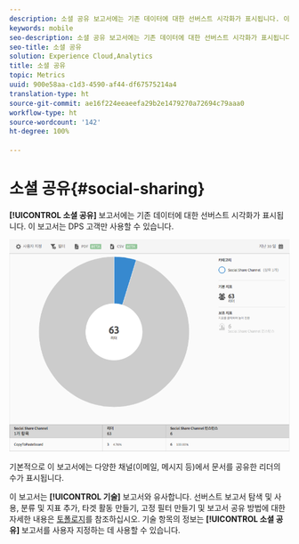 ```yaml
---
description: 소셜 공유 보고서에는 기존 데이터에 대한 선버스트 시각화가 표시됩니다. 이 보고서는 DPS(Digital Publishing Suites) 고객만 사용할 수 있습니다.
keywords: mobile
seo-description: 소셜 공유 보고서에는 기존 데이터에 대한 선버스트 시각화가 표시됩니다. 이 보고서는 DPS(Digital Publishing Suites) 고객만 사용할 수 있습니다.
seo-title: 소셜 공유
solution: Experience Cloud,Analytics
title: 소셜 공유
topic: Metrics
uuid: 900e58aa-c1d3-4590-af44-df67575214a4
translation-type: ht
source-git-commit: ae16f224eeaeefa29b2e1479270a72694c79aaa0
workflow-type: ht
source-wordcount: '142'
ht-degree: 100%

---
```



# 소셜 공유{#social-sharing}

**[!UICONTROL 소셜 공유]** 보고서에는 기존 데이터에 대한 선버스트 시각화가 표시됩니다. 이 보고서는 DPS 고객만 사용할 수 있습니다.

![](assets/dps_social_share.png)

기본적으로 이 보고서에는 다양한 채널(이메일, 메시지 등)에서 문서를 공유한 리더의 수가 표시됩니다.

이 보고서는 **[!UICONTROL 기술]** 보고서와 유사합니다. 선버스트 보고서 탐색 및 사용, 분류 및 지표 추가, 타겟 활동 만들기, 고정 필터 만들기 및 보고서 공유 방법에 대한 자세한 내용은 [토폴로지](//help/using/usage/reports-technology.md)를 참조하십시오. 기술 항목의 정보는 **[!UICONTROL 소셜 공유]** 보고서를 사용자 지정하는 데 사용할 수 있습니다.
